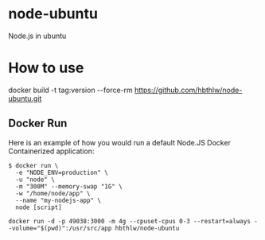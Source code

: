# node-ubuntu
Node.js in ubuntu

# How to use

docker build -t tag:version --force-rm https://github.com/hbthlw/node-ubuntu.git

## Docker Run

Here is an example of how you would run a default Node.JS Docker Containerized application:

```
$ docker run \
  -e "NODE_ENV=production" \
  -u "node" \
  -m "300M" --memory-swap "1G" \
  -w "/home/node/app" \
  --name "my-nodejs-app" \
  node [script]
```

```
docker run -d -p 49038:3000 -m 4g --cpuset-cpus 0-3 --restart=always --volume="$(pwd)":/usr/src/app hbthlw/node-ubuntu
```

